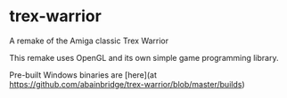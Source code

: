 # trex-warrior
A remake of the Amiga classic Trex Warrior

This remake uses OpenGL and its own simple game programming library.

Pre-built Windows binaries are [here](at https://github.com/abainbridge/trex-warrior/blob/master/builds)
